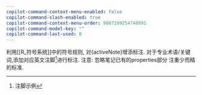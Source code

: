 ```yaml
---
copilot-command-context-menu-enabled: false
copilot-command-slash-enabled: true
copilot-command-context-menu-order: 9007199254740991
copilot-command-model-key: ""
copilot-command-last-used: 0
---
```

利用[[R_符号系统]]中的符号规则, 对{activeNote}增添标注.  对于专业术语/关键词,添加对应英文注脚[^1]进行标注. 
注意: 忽略笔记已有的properties部分
注重少而精的标准.

[^1]: 注脚示例
